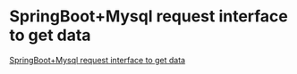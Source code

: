 # SpringBoot+Mysql request interface to get data
[SpringBoot+Mysql request interface to get data](https://aiwithcloud.com/2022/09/19/springbootmysql_request_interface_to_get_data/)